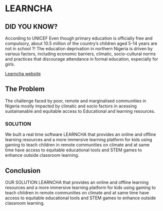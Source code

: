# LEARNCHA

## DID YOU KNOW?

According to UNICEF Even though primary education is officially free and compulsory, about 10.5 million of the country’s children aged 5-14 years are not in school ?!
The education deprivation in northern Nigeria is driven by various factors, including economic barriers, climatic, socio-cultural norms and practices that discourage attendance in formal education, especially for girls.

[Learncha website](https://learncha.vercel.app)

## The Problem

The challenge faced by poor, remote and marginalised communities in Nigeria mostly impacted by climatic and socio factors in acessing sustainanable and equitable access to Educational and learning resources.


### SOLUTION

We built a real time software LEARNCHA that provides an online and offline learning resources and a more immersive learning platform for kids using gaming to teach children in remote communities on climate and at same time have access to equitable educational tools and STEM games to enhance outside classroom learning. 


## Conclusion

OUR SOLUTION LEARNCHA that provides an online and offline learning resources and a more immersive learning platform for kids using gaming to teach children in remote communities on climate and at same time have access to equitable educational tools and STEM games to enhance outside classroom learning. 

